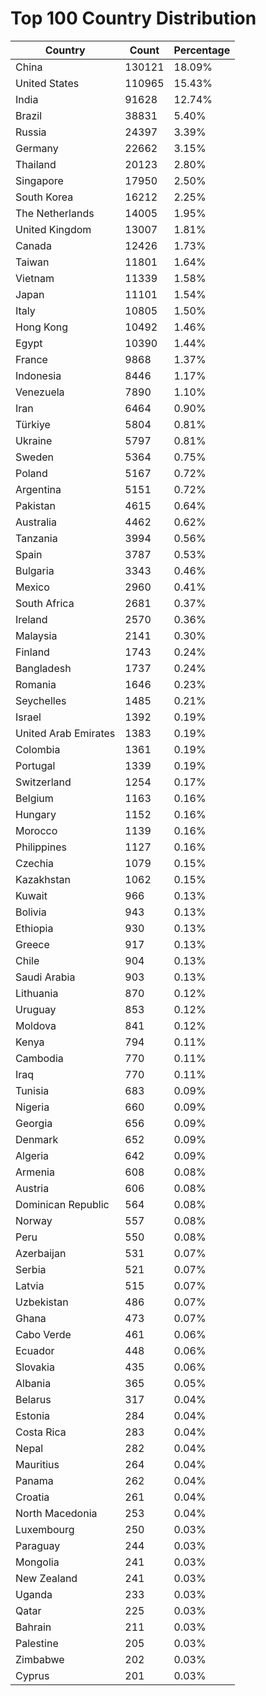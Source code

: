 # Top 100 Country Distribution
| Country | Count | Percentage |
|----|----|----|
| China | 130121 | 18.09% |
| United States | 110965 | 15.43% |
| India | 91628 | 12.74% |
| Brazil | 38831 | 5.40% |
| Russia | 24397 | 3.39% |
| Germany | 22662 | 3.15% |
| Thailand | 20123 | 2.80% |
| Singapore | 17950 | 2.50% |
| South Korea | 16212 | 2.25% |
| The Netherlands | 14005 | 1.95% |
| United Kingdom | 13007 | 1.81% |
| Canada | 12426 | 1.73% |
| Taiwan | 11801 | 1.64% |
| Vietnam | 11339 | 1.58% |
| Japan | 11101 | 1.54% |
| Italy | 10805 | 1.50% |
| Hong Kong | 10492 | 1.46% |
| Egypt | 10390 | 1.44% |
| France | 9868 | 1.37% |
| Indonesia | 8446 | 1.17% |
| Venezuela | 7890 | 1.10% |
| Iran | 6464 | 0.90% |
| Türkiye | 5804 | 0.81% |
| Ukraine | 5797 | 0.81% |
| Sweden | 5364 | 0.75% |
| Poland | 5167 | 0.72% |
| Argentina | 5151 | 0.72% |
| Pakistan | 4615 | 0.64% |
| Australia | 4462 | 0.62% |
| Tanzania | 3994 | 0.56% |
| Spain | 3787 | 0.53% |
| Bulgaria | 3343 | 0.46% |
| Mexico | 2960 | 0.41% |
| South Africa | 2681 | 0.37% |
| Ireland | 2570 | 0.36% |
| Malaysia | 2141 | 0.30% |
| Finland | 1743 | 0.24% |
| Bangladesh | 1737 | 0.24% |
| Romania | 1646 | 0.23% |
| Seychelles | 1485 | 0.21% |
| Israel | 1392 | 0.19% |
| United Arab Emirates | 1383 | 0.19% |
| Colombia | 1361 | 0.19% |
| Portugal | 1339 | 0.19% |
| Switzerland | 1254 | 0.17% |
| Belgium | 1163 | 0.16% |
| Hungary | 1152 | 0.16% |
| Morocco | 1139 | 0.16% |
| Philippines | 1127 | 0.16% |
| Czechia | 1079 | 0.15% |
| Kazakhstan | 1062 | 0.15% |
| Kuwait | 966 | 0.13% |
| Bolivia | 943 | 0.13% |
| Ethiopia | 930 | 0.13% |
| Greece | 917 | 0.13% |
| Chile | 904 | 0.13% |
| Saudi Arabia | 903 | 0.13% |
| Lithuania | 870 | 0.12% |
| Uruguay | 853 | 0.12% |
| Moldova | 841 | 0.12% |
| Kenya | 794 | 0.11% |
| Cambodia | 770 | 0.11% |
| Iraq | 770 | 0.11% |
| Tunisia | 683 | 0.09% |
| Nigeria | 660 | 0.09% |
| Georgia | 656 | 0.09% |
| Denmark | 652 | 0.09% |
| Algeria | 642 | 0.09% |
| Armenia | 608 | 0.08% |
| Austria | 606 | 0.08% |
| Dominican Republic | 564 | 0.08% |
| Norway | 557 | 0.08% |
| Peru | 550 | 0.08% |
| Azerbaijan | 531 | 0.07% |
| Serbia | 521 | 0.07% |
| Latvia | 515 | 0.07% |
| Uzbekistan | 486 | 0.07% |
| Ghana | 473 | 0.07% |
| Cabo Verde | 461 | 0.06% |
| Ecuador | 448 | 0.06% |
| Slovakia | 435 | 0.06% |
| Albania | 365 | 0.05% |
| Belarus | 317 | 0.04% |
| Estonia | 284 | 0.04% |
| Costa Rica | 283 | 0.04% |
| Nepal | 282 | 0.04% |
| Mauritius | 264 | 0.04% |
| Panama | 262 | 0.04% |
| Croatia | 261 | 0.04% |
| North Macedonia | 253 | 0.04% |
| Luxembourg | 250 | 0.03% |
| Paraguay | 244 | 0.03% |
| Mongolia | 241 | 0.03% |
| New Zealand | 241 | 0.03% |
| Uganda | 233 | 0.03% |
| Qatar | 225 | 0.03% |
| Bahrain | 211 | 0.03% |
| Palestine | 205 | 0.03% |
| Zimbabwe | 202 | 0.03% |
| Cyprus | 201 | 0.03% |

